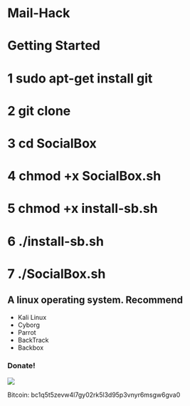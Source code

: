 # Mail-Hack #
# Getting Started #

# 1 sudo apt-get install git
# 2 git clone 
# 3 cd SocialBox
# 4 chmod +x SocialBox.sh
# 5 chmod +x install-sb.sh
# 6 ./install-sb.sh
# 7 ./SocialBox.sh

## A linux operating system. Recommend ##
- Kali Linux 
- Cyborg
- Parrot 
- BackTrack 
- Backbox

### Donate! ###

![](https://image.ibb.co/i4ES3U/bc.png)

Bitcoin: bc1q5t5zevw4l7gy02rk5l3d95p3vnyr6msgw6gva0
